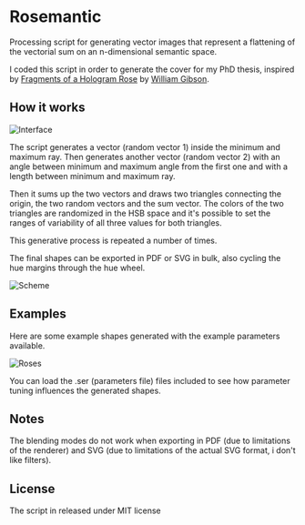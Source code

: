 # Rosemantic
Processing script for generating vector images that represent a flattening of the vectorial sum on an n-dimensional semantic space.

I coded this script in order to generate the cover for my PhD thesis, inspired by [Fragments of a Hologram Rose](http://en.wikipedia.org/wiki/Fragments_of_a_Hologram_Rose) by [William Gibson](http://en.wikipedia.org/wiki/William_Gibson).

## How it works

![Interface](http://i.imgur.com/Y2wOz39.png)

The script generates a vector (random vector 1) inside the minimum and maximum ray. Then generates another vector (random vector 2) with an angle between minimum and maximum angle from the first one and with a length between minimum and maximum ray.

Then it sums up the two vectors and draws two triangles connecting the origin, the two random vectors and the sum vector. The colors of the two triangles are randomized in the HSB space and it's possible to set the ranges of variability of all three values for both triangles.

This generative process is repeated a number of times.

The final shapes can be exported in PDF or SVG in bulk, also cycling the hue margins through the hue wheel.

![Scheme](http://i.imgur.com/Ds0BUgV.png)


## Examples

Here are some example shapes generated with the example parameters available.

![Roses](http://i.imgur.com/b2RZ3HD.png)

You can load the .ser (parameters file) files included to see how parameter tuning influences the generated shapes.

## Notes

The blending modes do not work when exporting in PDF (due to limitations of the renderer) and SVG (due to limitations of the actual SVG format, i don't like filters).

## License

The script in released under MIT license
